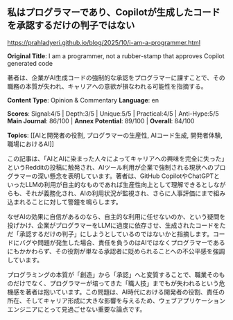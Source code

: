 ## 私はプログラマーであり、Copilotが生成したコードを承認するだけの判子ではない

https://prahladyeri.github.io/blog/2025/10/i-am-a-programmer.html

**Original Title**: I am a programmer, not a rubber-stamp that approves Copilot generated code

著者は、企業がAI生成コードの強制的な承認をプログラマーに課すことで、その職務の本質が失われ、キャリアへの意欲が損なわれる可能性を指摘する。

**Content Type**: Opinion & Commentary
**Language**: en

**Scores**: Signal:4/5 | Depth:3/5 | Unique:5/5 | Practical:4/5 | Anti-Hype:5/5
**Main Journal**: 86/100 | **Annex Potential**: 89/100 | **Overall**: 84/100

**Topics**: [[AIと開発者の役割, プログラマーの生産性, AIコード生成, 開発者体験, 職場におけるAI]]

この記事は、「AIとAIに染まった人々によってキャリアへの興味を完全に失った」というRedditの投稿に触発され、AIツール利用が企業で強制される現状へのプログラマーの深い懸念を表明しています。著者は、GitHub CopilotやChatGPTといったLLMの利用が自主的なものであれば生産性向上として理解できるとしながらも、それが義務化され、AIの利用状況が監視され、さらに人事評価にまで組み込まれることに対して警鐘を鳴らします。

なぜAIの効果に自信があるのなら、自主的な利用に任せないのか、という疑問を投げかけ、企業がプログラマーをLLMに過度に依存させ、生成されたコードをただ「承認するだけの判子」にしようとしているのではないかと指摘します。コードにバグや問題が発生した場合、責任を負うのはAIではなくプログラマーであるにもかかわらず、その役割が単なる承認者に貶められることへの不公平感を強調しています。

プログラミングの本質が「創造」から「承認」へと変質することで、職業そのものだけでなく、プログラマーが培ってきた「職人技」までもが失われるという危機感を著者は抱いています。この問題は、AI時代における開発者の役割、責任の所在、そしてキャリア形成に大きな影響を与えるため、ウェブアプリケーションエンジニアにとって見過ごせない重要な論点です。